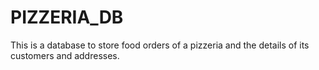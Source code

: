 # PIZZERIA_DB
This is a database to store food orders of a pizzeria and the details of its customers and addresses.
